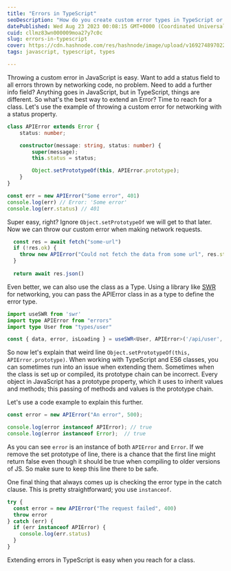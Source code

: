 ```yaml
---
title: "Errors in TypeScript"
seoDescription: "How do you create custom error types in TypeScript or add values to the Error object? Time to reach for a class."
datePublished: Wed Aug 23 2023 00:08:15 GMT+0000 (Coordinated Universal Time)
cuid: cllmz83wn000009moa27y7c0c
slug: errors-in-typescript
cover: https://cdn.hashnode.com/res/hashnode/image/upload/v1692748970229/f21c1e75-1c4d-4be1-8bdc-741c35c9bd43.png
tags: javascript, typescript, types

---
```


Throwing a custom error in JavaScript is easy. Want to add a status field to all errors thrown by networking code, no problem. Need to add a further info field? Anything goes in JavaScript, but in TypeScript, things are different. So what's the best way to extend an Error? Time to reach for a class. Let's use the example of throwing a custom error for networking with a status property.

```typescript
class APIError extends Error {
    status: number;

    constructor(message: string, status: number) {
        super(message);
        this.status = status;

        Object.setPrototypeOf(this, APIError.prototype);
    }
}

const err = new APIError("Some error", 401)
console.log(err) // Error: 'Some error'
console.log(err.status) // 401
```

Super easy, right? Ignore `Object.setPrototypeOf` we will get to that later. Now we can throw our custom error when making network requests.

```typescript
  const res = await fetch("some-url")
  if (!res.ok) {
    throw new APIError("Could not fetch the data from some url", res.status)
  }
  
  return await res.json()
```

Even better, we can also use the class as a Type. Using a library like [SWR](https://swr.vercel.app) for networking, you can pass the APIError class in as a type to define the error type.

```typescript
import useSWR from 'swr'
import type APIError from "errors"
import type User from "types/user"

const { data, error, isLoading } = useSWR<User, APIError>('/api/user', fetcher)
```

So now let's explain that weird line `Object.setPrototypeOf(this, APIError.prototype)`. When working with TypeScript and ES6 classes, you can sometimes run into an issue when extending them. Sometimes when the class is set up or compiled, its prototype chain can be incorrect. Every object in JavaScript has a prototype property, which it uses to inherit values and methods; this passing of methods and values is the prototype chain.

Let's use a code example to explain this further.

```typescript
const error = new APIError("An error", 500);

console.log(error instanceof APIError); // true
console.log(error instanceof Error);  // true
```

As you can see `error` is an instance of both `APIError` and `Error`. If we remove the set prototype of line, there is a chance that the first line might return false even though it should be true when compiling to older versions of JS. So make sure to keep this line there to be safe.

One final thing that always comes up is checking the error type in the catch clause. This is pretty straightforward; you use `instanceof`.

```typescript
try {
  const error = new APIError("The request failed", 400)
  throw error
} catch (err) {
  if (err instanceof APIError) {
    console.log(err.status)
  }
}
```

Extending errors in TypeScript is easy when you reach for a class.